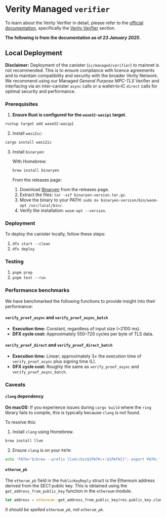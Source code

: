 # Verity Managed `verifier`

To learn about the Verity Verifier in detail, please refer to the [official documentation](https://docs.verity.usher.so/), specifically the [Verity Verifier](https://docs.verity.usher.so/build/verifier) section.

**The following is from the documentation as of *23 January 2025*.**

## Local Deployment

**Disclaimer:** Deployment of the canister (`ic/managed/verifier`) to mainnet is not recommended. This is to ensure compliance with licence agreements and to maintain compatibility and security with the broader Verity Network. We recommend using our Managed *General Purpose MPC-TLS* Verifier and interfacing via an inter-canister `async` calls or a wallet‑to‑IC `direct` calls for optimal security and performance.

### Prerequisites

1. **Ensure Rust is configured for the `wasm32-wasip1` target.**

```bash
rustup target add wasm32-wasip1
```

2. Install `wasi2ic`:

```bash
cargo install wasi2ic
```

3. Install `binaryen`:

   With Homebrew:

   ```bash
   brew install binaryen
   ```

   From the releases page:
   1. Download [Binaryen](https://github.com/WebAssembly/binaryen/releases) from the releases page.
   2. Extract the files: `tar -xzf binaryen-version.tar.gz`.
   3. Move the binary to your PATH: `sudo mv binaryen-version/bin/wasm-opt /usr/local/bin/`.
   4. Verify the installation: `wasm-opt --version`.

### Deployment

To deploy the canister locally, follow these steps:

1. `dfx start --clean`
2. `dfx deploy`

### Testing

1. `pnpm prep`
2. `pnpm test --run`

### Performance benchmarks

We have benchmarked the following functions to provide insight into their performance:

#### `verify_proof_async` and `verify_proof_async_batch`

- **Execution time:** Constant, regardless of input size (~2100 ms).
- **DFX cycle cost:** Approximately 550–720 cycles per byte of TLS data.

#### `verify_proof_direct` and `verify_proof_direct_batch`

- **Execution time:** Linear; approximately 3× the execution time of `verify_proof_async` plus signing time (L).
- **DFX cycle cost:** Roughly the same as `verify_proof_async` and `verify_proof_async_batch`.

### Caveats

#### `clang` dependency

**On macOS:** If you experience issues during `cargo build` where the `ring` library fails to compile, this is typically because `clang` is not found.

To resolve this:

1. Install `clang` using Homebrew.

```bash
brew install llvm
```

2. Ensure `clang` is on your `PATH`:

```bash
echo 'PATH="$(brew --prefix llvm)/bin${PATH:+:${PATH}}"; export PATH;' >> ~/.zshrc
```

#### `etherum_pk`

The `etherum_pk` field in the `PublicKeyReply` struct is the Ethereum address derived from the SEC1 public key. This is obtained using the `get_address_from_public_key` function in the `ethereum` module.

```rust
let address = ethereum::get_address_from_public_key(res.public_key.clone()).expect("INVALID_PUBLIC_KEY");
```

*It should be spelled `ethereum_pk`, not `etherum_pk`.*
